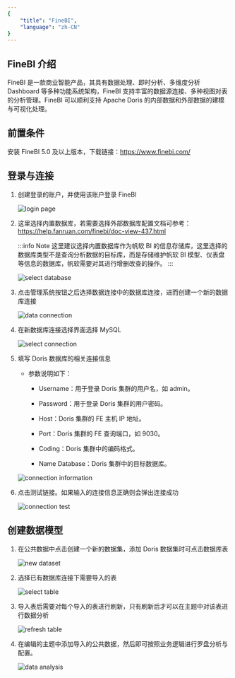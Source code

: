 ```yaml
---
{
    "title": "FineBI",
    "language": "zh-CN"
}
---
```


<!--
Licensed to the Apache Software Foundation (ASF) under one
or more contributor license agreements.  See the NOTICE file
distributed with this work for additional information
regarding copyright ownership.  The ASF licenses this file
to you under the Apache License, Version 2.0 (the
"License"); you may not use this file except in compliance
with the License.  You may obtain a copy of the License at

  http://www.apache.org/licenses/LICENSE-2.0

Unless required by applicable law or agreed to in writing,
software distributed under the License is distributed on an
"AS IS" BASIS, WITHOUT WARRANTIES OR CONDITIONS OF ANY
KIND, either express or implied.  See the License for the
specific language governing permissions and limitations
under the License.
-->

## FineBI 介绍

FineBI 是一款商业智能产品，其具有数据处理、即时分析、多维度分析 Dashboard 等多种功能系统架构，FineBI 支持丰富的数据源连接、多种视图对表的分析管理。FineBI 可以顺利支持 Apache Doris 的内部数据和外部数据的建模与可视化处理。

## 前置条件

安装 FineBI 5.0 及以上版本，下载链接：https://www.finebi.com/

## 登录与连接

1. 创建登录的账户，并使用该账户登录 FineBI

   ![login page](/images/bi-finebi-en-1.png)

2. 这里选择内置数据库，若需要选择外部数据库配置文档可参考：https://help.fanruan.com/finebi/doc-view-437.html

   :::info Note
   这里建议选择内置数据库作为帆软 BI 的信息存储库，这里选择的数据库类型不是查询分析数据的目标库，而是存储维护帆软 BI 模型、仪表盘等信息的数据库，帆软需要对其进行增删改查的操作。
   :::

   ![select database](/images/bi-finebi-en-2.png)

3. 点击管理系统按钮之后选择数据连接中的数据库连接，进而创建一个新的数据库连接

   ![data connection](/images/bi-finebi-en-3.png)

4. 在新数据库连接选择界面选择 MySQL

   ![select connection](/images/bi-finebi-en-4.png)

5. 填写 Doris 数据库的相关连接信息

    - 参数说明如下：

        - Username：用于登录 Doris 集群的用户名，如 admin。

        - Password：用于登录 Doris 集群的用户密码。

        - Host：Doris 集群的 FE 主机 IP 地址。

        - Port：Doris 集群的 FE 查询端口，如 9030。

        - Coding：Doris 集群中的编码格式。

        - Name Database：Doris 集群中的目标数据库。

   ![connection information](/images/bi-finebi-en-5.png)

6. 点击测试链接。如果输入的连接信息正确则会弹出连接成功

   ![connection test](/images/bi-finebi-en-6.png)

## 创建数据模型

1. 在公共数据中点击创建一个新的数据集，添加 Doris 数据集时可点击数据库表

   ![new dataset](/images/bi-finebi-en-7.png)

2. 选择已有数据库连接下需要导入的表

   ![select table](/images/bi-finebi-en-8.png)

3. 导入表后需要对每个导入的表进行刷新，只有刷新后才可以在主题中对该表进行数据分析

   ![refresh table](/images/bi-finebi-en-9.png)

4. 在编辑的主题中添加导入的公共数据，然后即可按照业务逻辑进行罗盘分析与配置。

   ![data analysis](/images/bi-finebi-en-10.png)